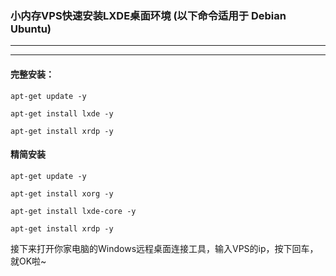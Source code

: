 ### 小内存VPS快速安装LXDE桌面环境 (以下命令适用于 Debian Ubuntu)

---
---

#### 完整安装：
```
apt-get update -y

apt-get install lxde -y

apt-get install xrdp -y
```

#### 精简安装
```
apt-get update -y

apt-get install xorg -y

apt-get install lxde-core -y

apt-get install xrdp -y

```

接下来打开你家电脑的Windows远程桌面连接工具，输入VPS的ip，按下回车，就OK啦~


